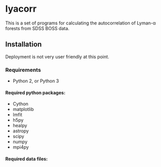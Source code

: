 # lyacorr
This is a set of programs for calculating the autocorrelation of Lyman-α forests from SDSS BOSS data.

## Installation

Deployment is not very user friendly at this point.

### Requirements
- Python 2, or Python 3

#### Required python packages:
- Cython
- matplotlib
- lmfit
- h5py
- healpy
- astropy
- scipy
- numpy
- mpi4py

#### Required data files:
